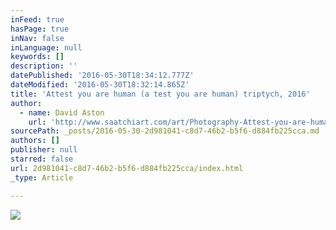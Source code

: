 ```yaml
---
inFeed: true
hasPage: true
inNav: false
inLanguage: null
keywords: []
description: ''
datePublished: '2016-05-30T18:34:12.777Z'
dateModified: '2016-05-30T18:32:14.865Z'
title: 'Attest you are human (a test you are human) triptych, 2016'
author:
  - name: David Aston
    url: 'http://www.saatchiart.com/art/Photography-Attest-you-are-human-a-test-you-are-human-triptych-limited-edition-2-of-5/388065/2901312/view'
sourcePath: _posts/2016-05-30-2d981041-c8d7-46b2-b5f6-d884fb225cca.md
authors: []
publisher: null
starred: false
url: 2d981041-c8d7-46b2-b5f6-d884fb225cca/index.html
_type: Article

---
```

![](https://s3-us-west-2.amazonaws.com/the-grid-img/p/eee431d5c0d754c2cb0c4d261c9e09f6305eb557.jpg)
